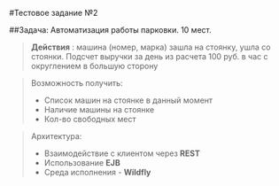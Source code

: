 #Тестовое задание №2

##Задача: Автоматизация работы парковки. 10 мест.

> **Действия** : машина (номер, марка) зашла на стоянку, ушла со стоянки.
> Подсчет выручки за день из расчета 100 руб. в час с округлением в большую сторону


> Возможность получить:
> - Список машин на стоянке в данный момент
> - Наличие машины на стоянке
> - Кол-во свободных мест


> Архитектура:
> - Взаимодействие с клиентом через **REST**
> - Использование **EJB**
> - Среда исполнения - **Wildfly**